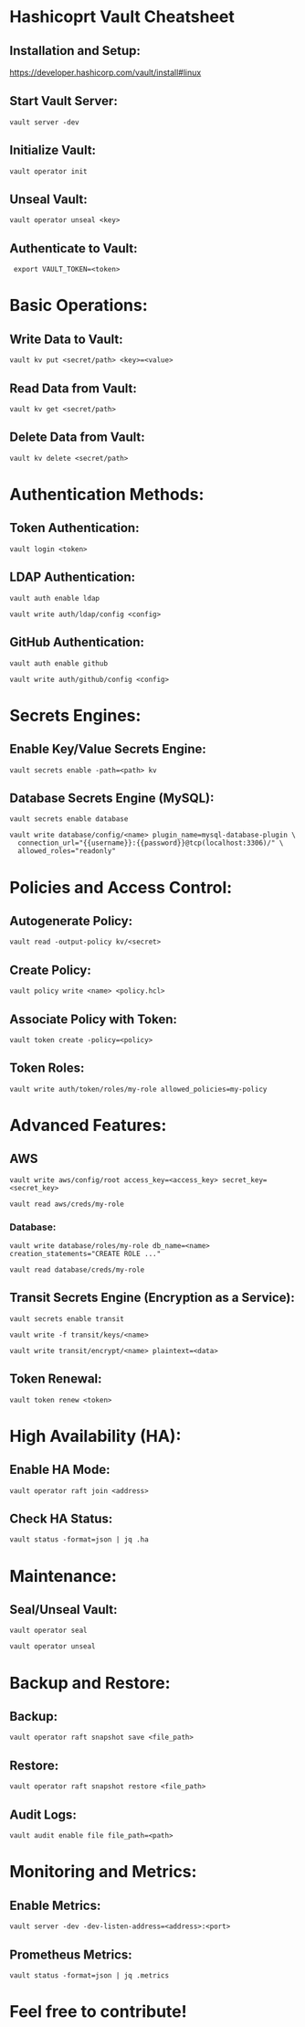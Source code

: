 # Hashicoprt Vault Cheatsheet

## Installation and Setup:

https://developer.hashicorp.com/vault/install#linux

## Start Vault Server:

```vault server -dev```

## Initialize Vault:

```vault operator init```

## Unseal Vault:

```vault operator unseal <key>```

## Authenticate to Vault:

``` export VAULT_TOKEN=<token>```

# Basic Operations:

## Write Data to Vault:

```vault kv put <secret/path> <key>=<value>```

## Read Data from Vault:

```vault kv get <secret/path>```

## Delete Data from Vault:

```vault kv delete <secret/path>```

# Authentication Methods:

## Token Authentication:

```vault login <token>```

## LDAP Authentication:

```vault auth enable ldap```

```vault write auth/ldap/config <config>```

## GitHub Authentication:

```vault auth enable github```

```vault write auth/github/config <config>```

# Secrets Engines:

## Enable Key/Value Secrets Engine:

```vault secrets enable -path=<path> kv```

## Database Secrets Engine (MySQL):

```vault secrets enable database```

```
vault write database/config/<name> plugin_name=mysql-database-plugin \
  connection_url="{{username}}:{{password}}@tcp(localhost:3306)/" \
  allowed_roles="readonly"
```

# Policies and Access Control:

## Autogenerate Policy:

```vault read -output-policy kv/<secret>```

## Create Policy:

```vault policy write <name> <policy.hcl>```

## Associate Policy with Token:

```vault token create -policy=<policy>```

## Token Roles:

```vault write auth/token/roles/my-role allowed_policies=my-policy```

# Advanced Features:

## AWS
```vault write aws/config/root access_key=<access_key> secret_key=<secret_key>```

```vault read aws/creds/my-role```

### Database:
```vault write database/roles/my-role db_name=<name> creation_statements="CREATE ROLE ..."```

```vault read database/creds/my-role```

## Transit Secrets Engine (Encryption as a Service):
```vault secrets enable transit```

```vault write -f transit/keys/<name>```

```vault write transit/encrypt/<name> plaintext=<data>```

## Token Renewal:

```vault token renew <token>```

# High Availability (HA):
## Enable HA Mode:

```vault operator raft join <address>```

## Check HA Status:

```vault status -format=json | jq .ha```

# Maintenance:

## Seal/Unseal Vault:
```vault operator seal```

```vault operator unseal```

# Backup and Restore:

## Backup:
```vault operator raft snapshot save <file_path>```

## Restore:

```vault operator raft snapshot restore <file_path>```

## Audit Logs:

```vault audit enable file file_path=<path>```

# Monitoring and Metrics:

## Enable Metrics:
```vault server -dev -dev-listen-address=<address>:<port>```

## Prometheus Metrics:

```vault status -format=json | jq .metrics```

# Feel free to contribute!




